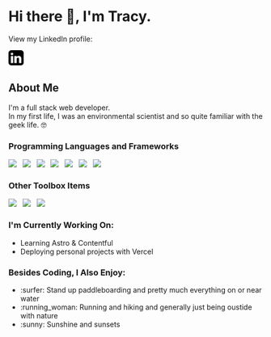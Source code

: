 # Hi there 👋, I'm Tracy.

<p>View my LinkedIn profile:</p>
<a href="https://www.linkedin.com/in/tracy-schuh-087074229/"><img src ="https://github.com/tracyschuh/tracyschuh/blob/main/linkedin-black-icon.jpg" width="30px" height="30px"></a>

## About Me 

I'm a full stack web developer.<br>
In my first life, I was an environmental scientist and so quite familiar with the geek life. 🤓 <br>

### Programming Languages and Frameworks<br>
<p>
<img src="https://img.shields.io/badge/HTML5-E34F26?style=for-the-badge&logo=html5&logoColor=white">&nbsp;&nbsp;
<img src="https://img.shields.io/badge/CSS3-1572B6?style=for-the-badge&logo=css3&logoColor=white">&nbsp;&nbsp;
<img src="https://img.shields.io/badge/JavaScript-323330?style=for-the-badge&logo=javascript&logoColor=F7DF1E">&nbsp;&nbsp;
<img src="https://img.shields.io/badge/jQuery-0769AD?style=for-the-badge&logo=jquery&logoColor=white">&nbsp;&nbsp;
<img src="https://img.shields.io/badge/PHP-777BB4?style=for-the-badge&logo=php&logoColor=white">&nbsp;&nbsp;
<img src="https://img.shields.io/badge/MySQL-005C84?style=for-the-badge&logo=mysql&logoColor=white">&nbsp;&nbsp;
<img src="https://img.shields.io/badge/Xampp-F37623?style=for-the-badge&logo=xampp&logoColor=white">
</p>

### Other Toolbox Items
<p>
<img src="https://img.shields.io/badge/Visual_Studio_Code-0078D4?style=for-the-badge&logo=visual%20studio%20code&logoColor=white">&nbsp;&nbsp;
<img src="https://img.shields.io/badge/gimp-5C5543?style=for-the-badge&logo=gimp&logoColor=white">&nbsp;&nbsp;
<img src="https://img.shields.io/badge/Canva-%2300C4CC.svg?&style=for-the-badge&logo=Canva&logoColor=white">
</p>

### I'm Currently Working On:
<ul>
  <li>Learning Astro & Contentful</li>
  <li>Deploying personal projects with Vercel</li>
</ul>

### Besides Coding, I Also Enjoy:
<ul>
  <li>:surfer: Stand up paddleboarding and pretty much everything on or near water</li>
  <li>:running_woman: Running and hiking and generally just being oustide with nature</li>
  <li>:sunny: Sunshine and sunsets</li>
</ul>
 
<!--
**tracyschuh/tracyschuh** is a ✨ _special_ ✨ repository because its `README.md` (this file) appears on your GitHub profile.

Here are some ideas to get you started:

- 🔭 I’m currently working on ...
- 🌱 I’m currently learning ...
- 👯 I’m looking to collaborate on ...
- 🤔 I’m looking for help with ...
- 💬 Ask me about ...
- 📫 How to reach me: ...
- 😄 Pronouns: ...
- ⚡ Fun fact: ...
-->
